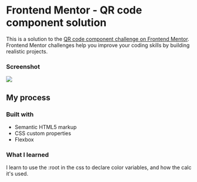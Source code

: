 # Frontend Mentor - QR code component solution

This is a solution to the [QR code component challenge on Frontend Mentor](https://www.frontendmentor.io/challenges/qr-code-component-iux_sIO_H). Frontend Mentor challenges help you improve your coding skills by building realistic projects.

### Screenshot

![](./imasges/screenshot.png)

## My process

### Built with

- Semantic HTML5 markup
- CSS custom properties
- Flexbox

### What I learned

I learn to use the :root in the css to declare color variables, and how the calc it's used.
